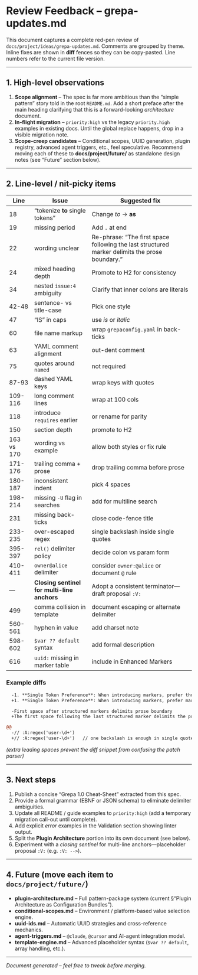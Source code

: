 # Review Feedback – grepa-updates.md

This document captures a complete red-pen review of `docs/project/ideas/grepa-updates.md`.  Comments are grouped by theme.  Inline fixes are shown in **diff** fences so they can be copy-pasted.  Line numbers refer to the current file version.

---

## 1. High-level observations

1. **Scope alignment** – The spec is far more ambitious than the “simple pattern” story told in the root `README.md`. Add a short preface after the main heading clarifying that this is a forward-looking *architecture* document.
2. **In-flight migration** – `priority:high` vs the legacy `priority.high` examples in existing docs. Until the global replace happens, drop in a visible migration note.
3. **Scope-creep candidates** – Conditional scopes, UUID generation, plugin registry, advanced agent triggers, etc., feel speculative. Recommend moving each of these to **docs/project/future/** as standalone design notes (see “Future” section below).

---

## 2. Line-level / nit-picky items

| Line | Issue | Suggested fix |
|------|-------|---------------|
| 18 | “tokenize **to** single tokens” | Change *to* → **as** |
| 19 | missing period | Add `.` at end |
| 22 | wording unclear | Re-phrase: “The first space following the last structured marker delimits the prose boundary.” |
| 24 | mixed heading depth | Promote to H2 for consistency |
| 34 | nested `issue:4` ambiguity | Clarify that inner colons are literals |
| 42-48 | sentence- vs title-case | Pick one style |
| 47 | “IS” in caps | use *is* or *italic* |
| 60 | file name markup | wrap `grepaconfig.yaml` in back-ticks |
| 63 | YAML comment alignment | out-dent comment |
| 75 | quotes around `named` | not required |
| 87-93 | dashed YAML keys | wrap keys with quotes |
| 109-116 | long comment lines | wrap at 100 cols |
| 118 | introduce `requires` earlier | or rename for parity |
| 150 | section depth | promote to H2 |
| 163 vs 170 | wording vs example | allow both styles or fix rule |
| 171-176 | trailing comma + prose | drop trailing comma before prose |
| 180-187 | inconsistent indent | pick 4 spaces |
| 198-214 | missing `-U` flag in searches | add for multiline search |
| 231 | missing back-ticks | close code-fence title |
| 233-235 | over-escaped regex | single backslash inside single quotes |
| 395-397 | `rel()` delimiter policy | decide colon vs param form |
| 410-411 | `owner@alice` delimiter | consider `owner:@alice` or document `@` rule |
| — | **Closing sentinel for multi-line anchors** | Adopt a consistent terminator—draft proposal `:V:` |
| 499 | comma collision in template | document escaping or alternate delimiter |
| 560-561 | hyphen in value | add charset note |
| 598-602 | `$var ?? default` syntax | add formal description |
| 616 | `uuid:` missing in marker table | include in Enhanced Markers |

### Example diffs

```diff
  -1. **Single Token Preference**: When introducing markers, prefer those that LLMs tokenize to single tokens
  +1. **Single Token Preference**: When introducing markers, prefer markers that LLMs tokenize **as** single tokens.

  -First space after structured markers delimits prose boundary
  +The first space following the last structured marker delimits the prose boundary.

@@
  -// :A:regex('user-\d+')
  +// :A:regex('user-\d+')   // one backslash is enough in single quotes
```

*(extra leading spaces prevent the diff snippet from confusing the patch parser)*

---

## 3. Next steps

1. Publish a concise “Grepa 1.0 Cheat-Sheet” extracted from this spec.
2. Provide a formal grammar (EBNF or JSON schema) to eliminate delimiter ambiguities.
3. Update all README / guide examples to `priority:high` (add a temporary migration call-out until complete).
4. Add explicit *error* examples in the Validation section showing linter output.
5. Split the **Plugin Architecture** portion into its own document (see below).
6. Experiment with a *closing sentinel* for multi-line anchors—placeholder proposal `:V:` (e.g. `:V: -->`).

---

## 4. Future (move each item to `docs/project/future/`)

- **plugin-architecture.md** – Full pattern-package system (current §“Plugin Architecture as Configuration Bundles”).
- **conditional-scopes.md** – Environment / platform-based value selection engine.
- **uuid-ids.md** – Automatic UUID strategies and cross-reference mechanics.
- **agent-triggers.md** – `@claude`, `@cursor` and AI-agent integration model.
- **template-engine.md** – Advanced placeholder syntax (`$var ?? default`, array handling, etc.).

---

*Document generated – feel free to tweak before merging.*
